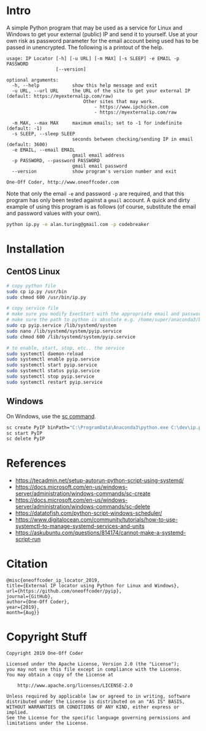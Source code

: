 # Intro

A simple Python program that may be used as a service for Linux and Windows to get your external (public) IP and send it to yourself. Use at your own risk as password parameter for the email account being used has to be passed in unencrypted. The following is a printout of the help.

```
usage: IP Locator [-h] [-u URL] [-m MAX] [-s SLEEP] -e EMAIL -p PASSWORD
                  [--version]

optional arguments:
  -h, --help            show this help message and exit
  -u URL, --url URL     the URL of the site to get your external IP (default: https://myexternalip.com/raw)
                            Other sites that may work.
                                - https://www.ipchicken.com
                                - https://myexternalip.com/raw
                            
  -m MAX, --max MAX     maximum emails; set to -1 for indefinite (default: -1)
  -s SLEEP, --sleep SLEEP
                        seconds between checking/sending IP in email (default: 3600)
  -e EMAIL, --email EMAIL
                        gmail email address
  -p PASSWORD, --password PASSWORD
                        gmail email password
  --version             show program's version number and exit

One-Off Coder, http://www.oneoffcoder.com
```

Note that only the email `-e` and password `-p` are required, and that this program has only been tested against a `gmail` account. A quick and dirty example of using this program is as follows (of course, substitute the email and password values with your own).

```bash
python ip.py -e alan.turing@gmail.com -p codebreaker
```

# Installation

## CentOS Linux

```bash
# copy python file
sudo cp ip.py /usr/bin
sudo chmod 600 /usr/bin/ip.py

# copy service file
# make sure you modify ExecStart with the appropriate email and password
# make sure the path to python is absolute e.g. /home/super/anaconda3/bin/python
sudo cp pyip.service /lib/systemd/system
sudo nano /lib/systemd/system/pyip.service
sudo chmod 600 /lib/systemd/system/pyip.service 

# to enable, start, stop, etc.. the service
sudo systemctl daemon-reload
sudo systemctl enable pyip.service
sudo systemctl start pyip.service
sudo systemctl status pyip.service
sudo systemctl stop pyip.service
sudo systemctl restart pyip.service
```

## Windows

On Windows, use the [sc command](https://docs.microsoft.com/en-us/windows/win32/services/controlling-a-service-using-sc).

```bash
sc create PyIP binPath="C:\ProgramData\Anaconda3\python.exe C:\dev\ip.py -e alan.turing@gmail.com -p codebreaker"
sc start PyIP
sc delete PyIP
```

# References

* https://tecadmin.net/setup-autorun-python-script-using-systemd/
* https://docs.microsoft.com/en-us/windows-server/administration/windows-commands/sc-create
* https://docs.microsoft.com/en-us/windows-server/administration/windows-commands/sc-delete
* https://datatofish.com/python-script-windows-scheduler/
* https://www.digitalocean.com/community/tutorials/how-to-use-systemctl-to-manage-systemd-services-and-units
* https://askubuntu.com/questions/814174/cannot-make-a-systemd-script-run

# Citation

```
@misc{oneoffcoder_ip_locator_2019, 
title={External IP locator using Python for Linux and Windows}, 
url={https://github.com/oneoffcoder/pyip}, 
journal={GitHub},
author={One-Off Coder}, 
year={2019}, 
month={Aug}}
```

# Copyright Stuff

```
Copyright 2019 One-Off Coder

Licensed under the Apache License, Version 2.0 (the "License");
you may not use this file except in compliance with the License.
You may obtain a copy of the License at

    http://www.apache.org/licenses/LICENSE-2.0

Unless required by applicable law or agreed to in writing, software
distributed under the License is distributed on an "AS IS" BASIS,
WITHOUT WARRANTIES OR CONDITIONS OF ANY KIND, either express or implied.
See the License for the specific language governing permissions and
limitations under the License.
```
